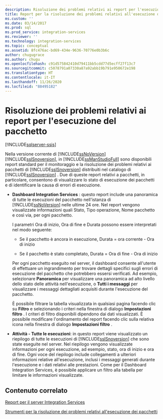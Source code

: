 ```yaml
---
description: Risoluzione dei problemi relativi ai report per l'esecuzione del pacchetto
title: Report per la risoluzione dei problemi relativi all'esecuzione dei pacchetti | Microsoft Docs
ms.custom: ''
ms.date: 03/14/2017
ms.prod: sql
ms.prod_service: integration-services
ms.reviewer: ''
ms.technology: integration-services
ms.topic: conceptual
ms.assetid: 8fc476ac-bd69-434e-9636-70776e0b3b6c
author: chugugrace
ms.author: chugu
ms.openlocfilehash: c91d575842410d79411bb5cdd77d5ecff27f13c7
ms.sourcegitcommit: c5078791a07330a87a92abb19b791e950672e198
ms.translationtype: HT
ms.contentlocale: it-IT
ms.lasthandoff: 11/26/2020
ms.locfileid: "88495182"
---
```

# <a name="troubleshooting-reports-for-package-execution"></a>Risoluzione dei problemi relativi ai report per l'esecuzione del pacchetto

[!INCLUDE[sqlserver-ssis](../../includes/applies-to-version/sqlserver-ssis.md)]


  Nella versione corrente di [!INCLUDE[ssNoVersion](../../includes/ssnoversion-md.md)][!INCLUDE[ssISnoversion](../../includes/ssisnoversion-md.md)], in [!INCLUDE[ssManStudioFull](../../includes/ssmanstudiofull-md.md)] sono disponibili report standard per il monitoraggio e la risoluzione dei problemi relativi ai pacchetti di [!INCLUDE[ssISnoversion](../../includes/ssisnoversion-md.md)] distribuiti nel catalogo di [!INCLUDE[ssISnoversion](../../includes/ssisnoversion-md.md)] . Due di queste report relativi a pacchetti, in particolare, consentono di visualizzare lo stato di esecuzione dei pacchetti e di identificare la causa di errori di esecuzione.  
  
-   **Dashboard Integration Services** : questo report include una panoramica di tutte le esecuzioni del pacchetto nell'istanza di [!INCLUDE[ssNoVersion](../../includes/ssnoversion-md.md)] nelle ultime 24 ore. Nel report vengono visualizzate informazioni quali Stato, Tipo operazione, Nome pacchetto e così via, per ogni pacchetto.  
  
     I parametri Ora di inizio, Ora di fine e Durata possono essere interpretati nel modo seguente:  
  
    -   Se il pacchetto è ancora in esecuzione, Durata = ora corrente - Ora di inizio  
  
    -   Se il pacchetto è stato completato, Durata = Ora di fine - Ora di inizio  
  
     Per ogni pacchetto eseguito nel server, il dashboard consente all'utente di effettuare un ingrandimento per trovare dettagli specifici sugli errori di esecuzione del pacchetto che potrebbero essersi verificati. Ad esempio, selezionare **Panoramica** per visualizzare una panoramica ad alto livello dello stato delle attività nell'esecuzione, o **Tutti i messaggi** per visualizzare i messaggi dettagliati acquisiti durante l'esecuzione del pacchetto.  
  
     È possibile filtrare la tabella visualizzata in qualsiasi pagina facendo clic su **Filtro** e selezionando i criteri nella finestra di dialogo **Impostazioni filtro** . I criteri di filtro disponibili dipendono dai dati visualizzati. È possibile modificare l'ordinamento del report facendo clic sulla relativa icona nella finestra di dialogo **Impostazioni filtro** .  
  
-   **Attività - Tutte le esecuzioni**: in questo report viene visualizzato un riepilogo di tutte le esecuzioni di [!INCLUDE[ssISnoversion](../../includes/ssisnoversion-md.md)] che sono state eseguite nel server. Nel riepilogo vengono visualizzate informazioni per ogni esecuzione, ad esempio, stato, ora di inizio e ora di fine. Ogni voce del riepilogo include collegamenti a ulteriori informazioni relative all'esecuzione, inclusi i messaggi generati durante l'esecuzione e i dati relativi alle prestazioni. Come per il Dashboard Integration Services, è possibile applicare un filtro alla tabella per limitare le informazioni visualizzate.  
  
## <a name="related-content"></a>Contenuto correlato  
 [Report per il server Integration Services](../../integration-services/performance/monitor-running-packages-and-other-operations.md#reports)  
  
 [Strumenti per la risoluzione dei problemi relativi all'esecuzione dei pacchetti](../../integration-services/troubleshooting/troubleshooting-tools-for-package-execution.md)  
  
  
